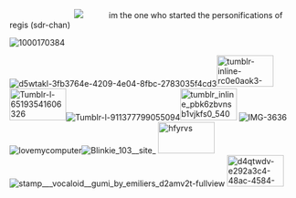 
⠀⠀⠀⠀⠀⠀⠀⠀⠀⠀⠀![](https://komarev.com/ghpvc/?username=elanourr&color=ff4787&label=⠀⠀⠀⠀⠀꒰⠀⠀patients⠀⠀⟡⠀⠀⠀⠀&abbreviated=true)⠀⠀⠀⠀ im the one who started the personifications of regis (sdr-chan)


![1000170384](https://github.com/user-attachments/assets/380e4028-ac28-4c2b-b48d-34c8597921bc)





![d5wtakl-3fb3764e-4209-4e04-8fbc-2783035f4cd3](https://github.com/user-attachments/assets/2a2aebe8-a2a5-421f-82f0-d4b92d7f2f1f)<img width="99" height="55" alt="tumblr-inline-rc0e0aok3-G1vefsve-500" src="https://github.com/user-attachments/assets/c38e809b-e09f-4b1e-969c-5837b13d7666" /><img width="99" height="56" alt="Tumblr-l-65193541606326" src="https://github.com/user-attachments/assets/b7715176-291c-477d-91b2-b95870548677" />![Tumblr-l-911377799055094](https://github.com/user-attachments/assets/be2dcaeb-13c1-49cd-acc9-e98842a0dcb8)<img width="99" height="56" alt="tumblr_inline_pbk6zbvnsb1vjkfs0_540" src="https://github.com/user-attachments/assets/3fa506e1-2765-4563-97bb-2eff06743df6" />
![IMG-3636](https://github.com/user-attachments/assets/f237d838-5336-4747-9bb2-7fde4b8929b0)![lovemycomputer](https://github.com/user-attachments/assets/e90e2dca-3763-4d34-867a-238f9b70e6f0)![Blinkie_103__site_](https://github.com/user-attachments/assets/533f5ecd-45aa-4e98-90f9-e6bdb5be6351)
<img width="99" height="55" alt="hfyrvs" src="https://github.com/user-attachments/assets/7dddcb5e-c27b-4c54-b792-5f8c428b56e3" />
![stamp___vocaloid__gumi_by_emiliers_d2amv2t-fullview](https://github.com/user-attachments/assets/ad7a25a9-8251-4560-a219-471b8ceb320d)
<img width="99" height="55" alt="d4qtwdv-e292a3c4-48ac-4584-8ada-422f359597bd" src="https://github.com/user-attachments/assets/d02eba12-3b35-4c67-aec0-a204a2b30f3c" />





